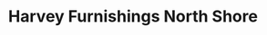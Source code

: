 ---
title: "Harvey Furnishings North Shore"
url: /auckland/harvey-furnishings-north-shore/
shop: Gardinen
---